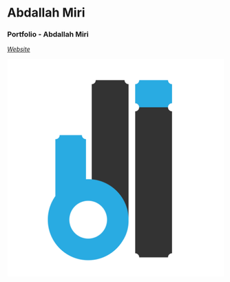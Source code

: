 # Abdallah Miri

### Portfolio - Abdallah Miri
*[Website](https://abdallah-miri.github.io/portfolio/)*


![Logo Miri](assets/img/MIRI-LOGO.svg)
